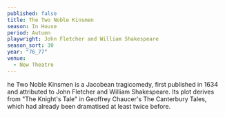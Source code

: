 ```yaml
---
published: false
title: The Two Noble Kinsmen
season: In House
period: Autumn
playwright: John Fletcher and William Shakespeare
season_sort: 30
year: "76_77"
venue:
  - New Theatre
---
```


he Two Noble Kinsmen is a Jacobean tragicomedy, first published in 1634 and attributed to John Fletcher and William Shakespeare. Its plot derives from "The Knight's Tale" in Geoffrey Chaucer's The Canterbury Tales, which had already been dramatised at least twice before.